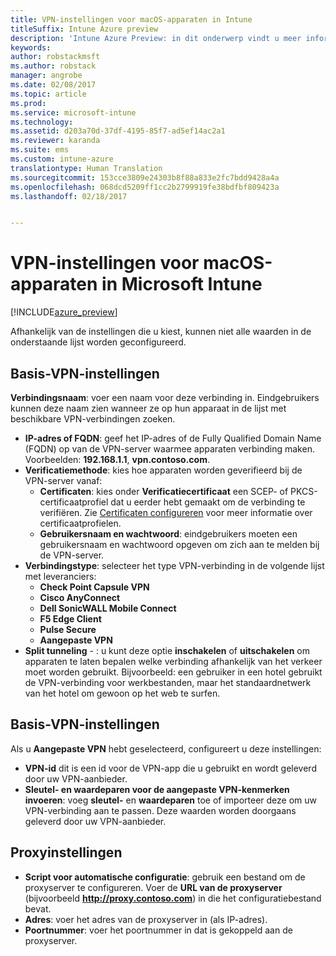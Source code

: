 ```yaml
---
title: VPN-instellingen voor macOS-apparaten in Intune
titleSuffix: Intune Azure preview
description: 'Intune Azure Preview: in dit onderwerp vindt u meer informatie over de Intune-instellingen die u kunt gebruiken om VPN-verbindingen op macOS-apparaten te configureren.'
keywords: 
author: robstackmsft
ms.author: robstack
manager: angrobe
ms.date: 02/08/2017
ms.topic: article
ms.prod: 
ms.service: microsoft-intune
ms.technology: 
ms.assetid: d203a70d-37df-4195-85f7-ad5ef14ac2a1
ms.reviewer: karanda
ms.suite: ems
ms.custom: intune-azure
translationtype: Human Translation
ms.sourcegitcommit: 153cce3809e24303b8f88a833e2fc7bdd9428a4a
ms.openlocfilehash: 068dcd5209ff1cc2b2799919fe38bdfbf809423a
ms.lasthandoff: 02/18/2017


---
```


# <a name="vpn-settings-for-macos-devices-in-microsoft-intune"></a>VPN-instellingen voor macOS-apparaten in Microsoft Intune

[!INCLUDE[azure_preview](../includes/azure_preview.md)]

Afhankelijk van de instellingen die u kiest, kunnen niet alle waarden in de onderstaande lijst worden geconfigureerd.

## <a name="base-vpn-settings"></a>**Basis-VPN-instellingen**

**Verbindingsnaam**: voer een naam voor deze verbinding in. Eindgebruikers kunnen deze naam zien wanneer ze op hun apparaat in de lijst met beschikbare VPN-verbindingen zoeken.
- **IP-adres of FQDN**: geef het IP-adres of de Fully Qualified Domain Name (FQDN) op van de VPN-server waarmee apparaten verbinding maken. Voorbeelden: **192.168.1.1**, **vpn.contoso.com**.
- **Verificatiemethode**: kies hoe apparaten worden geverifieerd bij de VPN-server vanaf:
    - **Certificaten**: kies onder **Verificatiecertificaat** een SCEP- of PKCS-certificaatprofiel dat u eerder hebt gemaakt om de verbinding te verifiëren. Zie [Certificaten configureren](how-to-configure-certificates.md) voor meer informatie over certificaatprofielen.
    - **Gebruikersnaam en wachtwoord**: eindgebruikers moeten een gebruikersnaam en wachtwoord opgeven om zich aan te melden bij de VPN-server.
- **Verbindingstype**: selecteer het type VPN-verbinding in de volgende lijst met leveranciers:
    - **Check Point Capsule VPN**
    - **Cisco AnyConnect**
    - **Dell SonicWALL Mobile Connect**
    - **F5 Edge Client**
    - **Pulse Secure**
    - **Aangepaste VPN**
- **Split tunneling** - : u kunt deze optie **inschakelen** of **uitschakelen** om apparaten te laten bepalen welke verbinding afhankelijk van het verkeer moet worden gebruikt. Bijvoorbeeld: een gebruiker in een hotel gebruikt de VPN-verbinding voor werkbestanden, maar het standaardnetwerk van het hotel om gewoon op het web te surfen.

<!--- **Per-app VPN** - Select this option if you want to associate this VPN connection with an iOS or Mac OS X app so that the connection will be opened when the app is run. You can associate the VPN profile with an app when you deploy the software. For more information, see [How to deploy and monitor apps](/intune-azure/manage-apps/deploy-apps). --->

## <a name="custom-vpn-settings"></a>Basis-VPN-instellingen

Als u **Aangepaste VPN** hebt geselecteerd, configureert u deze instellingen:

- **VPN-id** dit is een id voor de VPN-app die u gebruikt en wordt geleverd door uw VPN-aanbieder.
- **Sleutel- en waardeparen voor de aangepaste VPN-kenmerken invoeren**: voeg **sleutel-** en **waardeparen** toe of importeer deze om uw VPN-verbinding aan te passen. Deze waarden worden doorgaans geleverd door uw VPN-aanbieder.


## <a name="proxy-settings"></a>Proxyinstellingen

- **Script voor automatische configuratie**: gebruik een bestand om de proxyserver te configureren. Voer de **URL van de proxyserver** (bijvoorbeeld **http://proxy.contoso.com**) in die het configuratiebestand bevat.
- **Adres**: voer het adres van de proxyserver in (als IP-adres).
- **Poortnummer**: voer het poortnummer in dat is gekoppeld aan de proxyserver.

